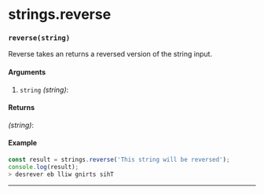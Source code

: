 # strings.reverse

<!-- div class="doc-container" -->

<!-- div -->


<!-- div -->

<h3 id="reversestring"><code>reverse(string)</code></h3>

Reverse takes an returns a reversed version of the string input.

#### Arguments
1. `string` *(string)*:

#### Returns
*(string)*:

#### Example
```js
const result = strings.reverse('This string will be reversed');
console.log(result);
> desrever eb lliw gnirts sihT
```
---

<!-- /div -->

<!-- /div -->

<!-- /div -->
